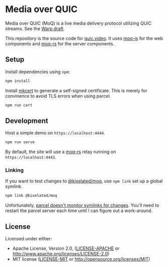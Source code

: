 # Media over QUIC

Media over QUIC (MoQ) is a live media delivery protocol utilizing QUIC streams.
See the [Warp draft](https://datatracker.ietf.org/doc/draft-lcurley-warp/).

This repository is the source code for [quic.video](https://quic.video).
It uses [moq-js](https://github.com/kixelated/moq-js) for the web components and [moq-rs](https://github.com/kixelated/moq-rs) for the server components.

## Setup

Install dependencies using `npm`:

```bash
npm install
```

Install [mkcert](https://github.com/FiloSottile/mkcert) to generate a self-signed certificate.
This is merely for convinence to avoid TLS errors when using parcel.

```bash
npm run cert
```

## Development

Host a simple demo on `https://localhost:4444`.

```bash
npm run serve
```

By default, the site will use a [moq-rs](https://github.com/kixelated/moq-rs) relay running on `https://localhost:4443`.

### Linking

If you want to test changes to [@kixelated/moq](https://github.com/kixelated/moq-js), use `npm link` set up a global symlink.

```bash
npm link @kixelated/moq
```

Unfortunately, [parcel doesn't monitor symlinks for changes](https://github.com/parcel-bundler/parcel/issues/4332).
You'll need to restart the parcel server each time until I can figure out a work-around.

## License

Licensed under either:

-   Apache License, Version 2.0, ([LICENSE-APACHE](LICENSE-APACHE) or http://www.apache.org/licenses/LICENSE-2.0)
-   MIT license ([LICENSE-MIT](LICENSE-MIT) or http://opensource.org/licenses/MIT)
